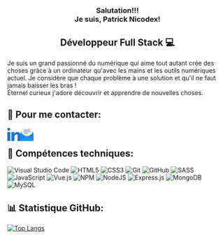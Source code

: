 <h3 align="center"> Salutation!!!  
<br> Je suis, Patrick Nicodex!</h3>
<h2 align='center' >Développeur Full Stack 💻</h2>
  
  Je suis un grand passionné du numérique qui aime tout autant crée des choses grâce à un ordinateur qu'avec les mains et les outils numériques actuel. Je considère que chaque problème à une solution et qu'il ne faut jamais baisser les bras !
  <br> Éternel curieux j'adore découvrir et apprendre de nouvelles choses.
  <br>
  
  ## 📠 Pour me contacter:
  <a href="https://linkedin.com/in/NCDX"><img align="left" src="images/linkedin.png" alt="Patrick Nicodex | LinkedIn" width="30px"/></a>
  <a href="mailto:patricknicodex@gmail.com"><img align="left" src="images/email.png" alt="Patrick Nicodex | Email" width="30px"/></a>
  <br>

  ## 🦾 Compétences techniques:
  ![Visual Studio Code](https://img.shields.io/badge/VisualStudioCode-0078d7.svg?style=for-the-badge&logo=visual-studio-code&logoColor=white)
  ![HTML5](https://img.shields.io/badge/html5-%23E34F26.svg?style=for-the-badge&logo=html5&logoColor=white)
  ![CSS3](https://img.shields.io/badge/css3-%231572B6.svg?style=for-the-badge&logo=css3&logoColor=white)
  ![Git](https://img.shields.io/badge/git-%23F05033.svg?style=for-the-badge&logo=git&logoColor=white)
  ![GitHub](https://img.shields.io/badge/github-%23121011.svg?style=for-the-badge&logo=github&logoColor=white)
  ![SASS](https://img.shields.io/badge/SASS-hotpink.svg?style=for-the-badge&logo=SASS&logoColor=white)
  ![JavaScript](https://img.shields.io/badge/javascript-%23323330.svg?style=for-the-badge&logo=javascript&logoColor=%23F7DF1E)
  ![Vue.js](https://img.shields.io/badge/vuejs-%2335495e.svg?style=for-the-badge&logo=vuedotjs&logoColor=%234FC08D)
  ![NPM](https://img.shields.io/badge/NPM-%23000000.svg?style=for-the-badge&logo=npm&logoColor=white)
  ![NodeJS](https://img.shields.io/badge/node.js-6DA55F?style=for-the-badge&logo=node.js&logoColor=white)
  ![Express.js](https://img.shields.io/badge/express.js-%23404d59.svg?style=for-the-badge&logo=express&logoColor=%2361DAFB)
  ![MongoDB](https://img.shields.io/badge/MongoDB-%234ea94b.svg?style=for-the-badge&logo=mongodb&logoColor=white)
  ![MySQL](https://img.shields.io/badge/mysql-%2300f.svg?style=for-the-badge&logo=mysql&logoColor=white)
  <br>
  
  ## 📊 Statistique GitHub:

[![Top Langs](https://github-readme-stats.vercel.app/api/top-langs/?username=PatrickNCDX&layout=compact)](https://github.com/PatrickNCDX/github-readme-stats)
<!-- ![Anurag's GitHub stats](https://github-readme-stats.vercel.app/api?username=PatrickNCDX&show_icons=true) -->
